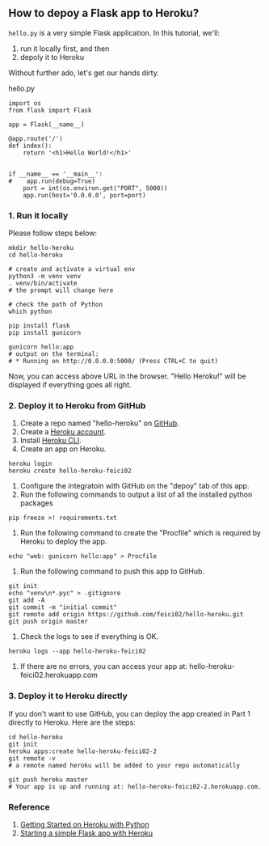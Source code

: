 ## How to depoy a Flask app to Heroku?

```hello.py``` is a very simple Flask application. In this tutorial, we'll:
1. run it locally first, and then
2. depoly it to Heroku

Without further ado, let's get our hands dirty.

hello.py
```
import os
from flask import Flask

app = Flask(__name__)

@app.route('/')
def index():
    return '<h1>Hello World!</h1>'


if __name__ == '__main__':
#    app.run(debug=True)
    port = int(os.environ.get("PORT", 5000))
    app.run(host='0.0.0.0', port=port)
```

### 1. Run it locally
Please follow steps below:
```
mkdir hello-heroku
cd hello-heroku

# create and activate a virtual env
python3 -m venv venv
. venv/bin/activate
# the prompt will change here

# check the path of Python
which python

pip install flask
pip install gunicorn

gunicorn hello:app
# output on the terminal:
# * Running on http://0.0.0.0:5000/ (Press CTRL+C to quit)
```

Now, you can access above URL in the browser.
"Hello Heroku!" will be displayed if everything goes all right.

### 2. Deploy it to Heroku from GitHub
1. Create a repo named "hello-heroku" on [GitHub](https://github.com).
1. Create a [Heroku account](https://id.heroku.com/login).
1. Install [Heroku CLI](https://devcenter.heroku.com/articles/heroku-cli).
1. Create an app on Heroku.
```
heroku login
heroku create hello-heroku-feici02
```
1. Configure the integratoin with GitHub on the "depoy" tab of this app.
1. Run the following commands to output a list of all the installed python packages
```
pip freeze >! requirements.txt
```
1. Run the following command to create the "Procfile" which is required by Heroku to deploy the app.
```
echo "web: gunicorn hello:app" > Procfile
```
1. Run the following command to push this app to GitHub.
```
git init
echo "venv\n*.pyc" > .gitignore
git add -A
git commit -m "initial commit"
git remote add origin https://github.com/feici02/hello-heroku.git
git push origin master
```
1. Check the logs to see if everything is OK.
```
heroku logs --app hello-heroku-feici02
```
1. If there are no errors, you can access your app at: hello-heroku-feici02.herokuapp.com

### 3. Deploy it to Heroku directly

If you don't want to use GitHub, you can deploy the app created in Part 1 directly to Heroku. Here are the steps:
```
cd hello-heroku
git init
heroku apps:create hello-heroku-feici02-2
git remote -v
# a remote named heroku will be added to your repo automatically

git push heroku master
# Your app is up and running at: hello-heroku-feici02-2.herokuapp.com.
```

### Reference
1. [Getting Started on Heroku with Python](https://devcenter.heroku.com/articles/getting-started-with-python)
2. [Starting a simple Flask app with Heroku](http://virantha.com/2013/11/14/starting-a-simple-flask-app-with-heroku/)
